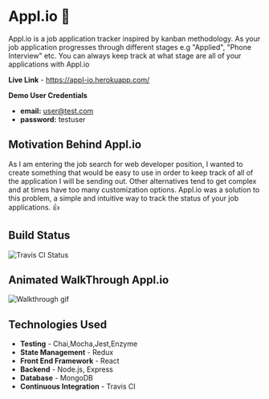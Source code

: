 # Appl.io 💼

Appl.io is a job application tracker inspired by kanban methodology.
As your job application progresses through different stages e.g "Applied", "Phone Interview" etc.
You can always keep track at what stage are all of your applications with Appl.io

**Live Link** - https://appl-io.herokuapp.com/

**Demo User Credentials**

- **email:** user@test.com
- **password:** testuser

## Motivation Behind Appl.io

As I am entering the job search for web developer position, I wanted to create something that would be easy to use in order to keep track of all of the application I will be sending out. Other alternatives tend to get complex and at times have too many customization options. Appl.io was a solution to this problem, a simple and intuitive way to track the status of your job applications. 👍

## Build Status

![Travis CI Status](https://travis-ci.org/ievgenk/appl.io-client.svg?branch=master)

## Animated WalkThrough Appl.io

![Walkthrough gif](./public/media/Appl.io.gif)

## Technologies Used

- **Testing** - Chai,Mocha,Jest,Enzyme
- **State Management** - Redux
- **Front End Framework** - React
- **Backend** - Node.js, Express
- **Database** - MongoDB
- **Continuous Integration** - Travis CI
